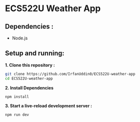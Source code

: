 # ECS522U Weather App

## Dependencies :
- Node.js

## Setup and running:
**1. Clone this repository :**

```sh
git clone https://github.com/IrfanUddin0/ECS522U-weather-app
cd ECS522U-weather-app
```
**2. Install Dependencies**
```sh
npm install
```
**3. Start a live-reload development server :**
```sh
npm run dev
```
